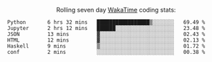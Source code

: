 <!--<p align="center">
  <img width="auto" src ="https://github-readme-stats.vercel.app/api/top-langs/?username=syrkis&layout=compact&hide_border=true&theme=darcula&bg_color=00000000&langs_count=6&hide=jupyter%20notebook,JavaScript,HTML" width = 400>
      <img src ="https://github-readme-streak-stats.herokuapp.com?user=syrkis&theme=darcula&hide_border=true&background=FFFFFF00" width = 400>

</p>-->
<p align="center">Rolling seven day <a href='https://wakatime.com/'> WakaTime</a> coding stats:</p>
<!--START_SECTION:waka-->

```text
Python       6 hrs 32 mins   █████████████████▒░░░░░░░   69.49 %
Jupyter      2 hrs 12 mins   ██████░░░░░░░░░░░░░░░░░░░   23.48 %
JSON         13 mins         ▓░░░░░░░░░░░░░░░░░░░░░░░░   02.43 %
HTML         12 mins         ▓░░░░░░░░░░░░░░░░░░░░░░░░   02.13 %
Haskell      9 mins          ▒░░░░░░░░░░░░░░░░░░░░░░░░   01.72 %
conf         2 mins          ░░░░░░░░░░░░░░░░░░░░░░░░░   00.38 %
```

<!--END_SECTION:waka-->
